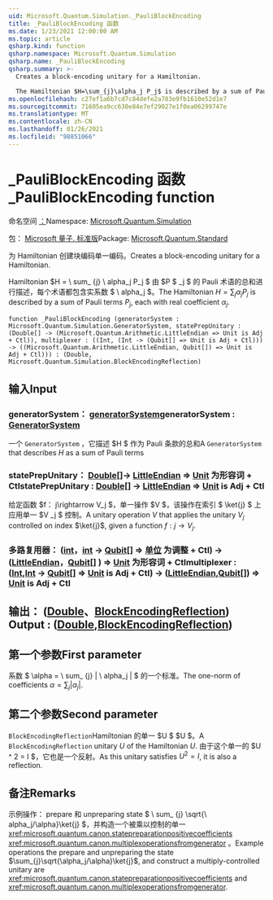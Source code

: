 ```yaml
---
uid: Microsoft.Quantum.Simulation._PauliBlockEncoding
title: _PauliBlockEncoding 函数
ms.date: 1/23/2021 12:00:00 AM
ms.topic: article
qsharp.kind: function
qsharp.namespace: Microsoft.Quantum.Simulation
qsharp.name: _PauliBlockEncoding
qsharp.summary: >-
  Creates a block-encoding unitary for a Hamiltonian.

  The Hamiltonian $H=\sum_{j}\alpha_j P_j$ is described by a sum of Pauli terms $P_j$, each with real coefficient $\alpha_j$.
ms.openlocfilehash: c27ef1a6b7cd7c84defe2a783e9fb1610e52d1e7
ms.sourcegitcommit: 71605ea9cc630e84e7ef29027e1f0ea06299747e
ms.translationtype: MT
ms.contentlocale: zh-CN
ms.lasthandoff: 01/26/2021
ms.locfileid: "98851066"
---
```

# <a name="_pauliblockencoding-function"></a><span data-ttu-id="a9274-102">_PauliBlockEncoding 函数</span><span class="sxs-lookup"><span data-stu-id="a9274-102">_PauliBlockEncoding function</span></span>

<span data-ttu-id="a9274-103">命名空间 [：](xref:Microsoft.Quantum.Simulation)</span><span class="sxs-lookup"><span data-stu-id="a9274-103">Namespace: [Microsoft.Quantum.Simulation](xref:Microsoft.Quantum.Simulation)</span></span>

<span data-ttu-id="a9274-104">包： [Microsoft 量子. 标准版](https://nuget.org/packages/Microsoft.Quantum.Standard)</span><span class="sxs-lookup"><span data-stu-id="a9274-104">Package: [Microsoft.Quantum.Standard](https://nuget.org/packages/Microsoft.Quantum.Standard)</span></span>


<span data-ttu-id="a9274-105">为 Hamiltonian 创建块编码单一编码。</span><span class="sxs-lookup"><span data-stu-id="a9274-105">Creates a block-encoding unitary for a Hamiltonian.</span></span>

<span data-ttu-id="a9274-106">Hamiltonian $H = \ sum_ {j} \ alpha_j P_j $ 由 $P $ _j $ 的 Pauli 术语的总和进行描述，每个术语都包含实系数 $ \ alpha_j $。</span><span class="sxs-lookup"><span data-stu-id="a9274-106">The Hamiltonian $H=\sum_{j}\alpha_j P_j$ is described by a sum of Pauli terms $P_j$, each with real coefficient $\alpha_j$.</span></span>

```qsharp
function _PauliBlockEncoding (generatorSystem : Microsoft.Quantum.Simulation.GeneratorSystem, statePrepUnitary : (Double[] -> (Microsoft.Quantum.Arithmetic.LittleEndian => Unit is Adj + Ctl)), multiplexer : ((Int, (Int -> (Qubit[] => Unit is Adj + Ctl))) -> ((Microsoft.Quantum.Arithmetic.LittleEndian, Qubit[]) => Unit is Adj + Ctl))) : (Double, Microsoft.Quantum.Simulation.BlockEncodingReflection)
```


## <a name="input"></a><span data-ttu-id="a9274-107">输入</span><span class="sxs-lookup"><span data-stu-id="a9274-107">Input</span></span>

### <a name="generatorsystem--generatorsystem"></a><span data-ttu-id="a9274-108">generatorSystem： [generatorSystem](xref:Microsoft.Quantum.Simulation.GeneratorSystem)</span><span class="sxs-lookup"><span data-stu-id="a9274-108">generatorSystem : [GeneratorSystem](xref:Microsoft.Quantum.Simulation.GeneratorSystem)</span></span>

<span data-ttu-id="a9274-109">一个 `GeneratorSystem` ，它描述 $H $ 作为 Pauli 条款的总和</span><span class="sxs-lookup"><span data-stu-id="a9274-109">A `GeneratorSystem` that describes $H$ as a sum of Pauli terms</span></span>


### <a name="stateprepunitary--double---littleendian--unit--is-adj--ctl"></a><span data-ttu-id="a9274-110">statePrepUnitary： [Double](xref:microsoft.quantum.lang-ref.double)[]-> [LittleEndian](xref:Microsoft.Quantum.Arithmetic.LittleEndian) => [Unit](xref:microsoft.quantum.lang-ref.unit)  为形容词 + Ctl</span><span class="sxs-lookup"><span data-stu-id="a9274-110">statePrepUnitary : [Double](xref:microsoft.quantum.lang-ref.double)[] -> [LittleEndian](xref:Microsoft.Quantum.Arithmetic.LittleEndian) => [Unit](xref:microsoft.quantum.lang-ref.unit)  is Adj + Ctl</span></span>

<span data-ttu-id="a9274-111">给定函数 $f： j\rightarrow V_j $，单一操作 $V $，该操作在索引 $ \ket{j} $ 上应用单一 $V _j $ 控制。</span><span class="sxs-lookup"><span data-stu-id="a9274-111">A unitary operation $V$ that applies the unitary $V_j$ controlled on index $\ket{j}$, given a function $f: j\rightarrow V_j$.</span></span>


### <a name="multiplexer--intint---qubit--unit--is-adj--ctl---littleendianqubit--unit--is-adj--ctl"></a><span data-ttu-id="a9274-112">多路复用器： ([int](xref:microsoft.quantum.lang-ref.int)，[int](xref:microsoft.quantum.lang-ref.int) -> [Qubit](xref:microsoft.quantum.lang-ref.qubit)[] => [单位](xref:microsoft.quantum.lang-ref.unit)  为调整 + Ctl) -> ([LittleEndian](xref:Microsoft.Quantum.Arithmetic.LittleEndian)，[Qubit](xref:microsoft.quantum.lang-ref.qubit)[] ) => [Unit](xref:microsoft.quantum.lang-ref.unit)  为形容词 + Ctl</span><span class="sxs-lookup"><span data-stu-id="a9274-112">multiplexer : ([Int](xref:microsoft.quantum.lang-ref.int),[Int](xref:microsoft.quantum.lang-ref.int) -> [Qubit](xref:microsoft.quantum.lang-ref.qubit)[] => [Unit](xref:microsoft.quantum.lang-ref.unit)  is Adj + Ctl) -> ([LittleEndian](xref:Microsoft.Quantum.Arithmetic.LittleEndian),[Qubit](xref:microsoft.quantum.lang-ref.qubit)[]) => [Unit](xref:microsoft.quantum.lang-ref.unit)  is Adj + Ctl</span></span>





## <a name="output--doubleblockencodingreflection"></a><span data-ttu-id="a9274-113">输出： ([Double](xref:microsoft.quantum.lang-ref.double)、[BlockEncodingReflection](xref:Microsoft.Quantum.Simulation.BlockEncodingReflection)) </span><span class="sxs-lookup"><span data-stu-id="a9274-113">Output : ([Double](xref:microsoft.quantum.lang-ref.double),[BlockEncodingReflection](xref:Microsoft.Quantum.Simulation.BlockEncodingReflection))</span></span>

## <a name="first-parameter"></a><span data-ttu-id="a9274-114">第一个参数</span><span class="sxs-lookup"><span data-stu-id="a9274-114">First parameter</span></span>

<span data-ttu-id="a9274-115">系数 $ \alpha = \ sum_ {j} | \ alpha_j | $ 的一个标准。</span><span class="sxs-lookup"><span data-stu-id="a9274-115">The one-norm of coefficients $\alpha=\sum_{j}|\alpha_j|$.</span></span>

## <a name="second-parameter"></a><span data-ttu-id="a9274-116">第二个参数</span><span class="sxs-lookup"><span data-stu-id="a9274-116">Second parameter</span></span>

<span data-ttu-id="a9274-117">`BlockEncodingReflection`Hamiltonian 的单一 $U $ $U $。</span><span class="sxs-lookup"><span data-stu-id="a9274-117">A `BlockEncodingReflection` unitary $U$ of the Hamiltonian $U$.</span></span> <span data-ttu-id="a9274-118">由于这个单一的 $U ^ 2 = I $，它也是一个反射。</span><span class="sxs-lookup"><span data-stu-id="a9274-118">As this unitary satisfies $U^2 = I$, it is also a reflection.</span></span>

## <a name="remarks"></a><span data-ttu-id="a9274-119">备注</span><span class="sxs-lookup"><span data-stu-id="a9274-119">Remarks</span></span>

<span data-ttu-id="a9274-120">示例操作： prepare 和 unpreparing state $ \ sum_ {j} \sqrt{\ alpha_j/\alpha}\ket{j} $，并构造一个被乘以控制的单一 <xref:microsoft.quantum.canon.statepreparationpositivecoefficients> <xref:microsoft.quantum.canon.multiplexoperationsfromgenerator> 。</span><span class="sxs-lookup"><span data-stu-id="a9274-120">Example operations the prepare and unpreparing the state $\sum_{j}\sqrt{\alpha_j/\alpha}\ket{j}$, and construct a multiply-controlled unitary are <xref:microsoft.quantum.canon.statepreparationpositivecoefficients> and <xref:microsoft.quantum.canon.multiplexoperationsfromgenerator>.</span></span>